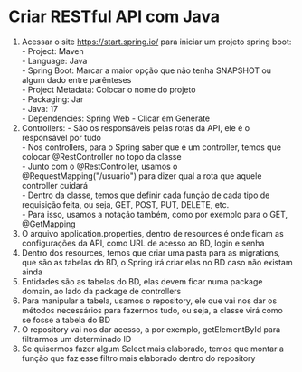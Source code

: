 # Criar RESTful API com Java
  1. Acessar o site https://start.spring.io/ para iniciar um projeto spring boot:  
    - Project: Maven  
    - Language: Java  
    - Spring Boot: Marcar a maior opção que não tenha SNAPSHOT ou algum dado entre parênteses  
    - Project Metadata: Colocar o nome do projeto  
    - Packaging: Jar  
    - Java: 17  
    - Dependencies: Spring Web
    - Clicar em Generate
  2. Controllers:
    - São os responsáveis pelas rotas da API, ele é o responsável por tudo  
    - Nos controllers, para o Spring saber que é um controller, temos que colocar @RestController no topo da classe  
    - Junto com o @RestController, usamos o @RequestMapping("/usuario") para dizer qual a rota que aquele controller cuidará  
    - Dentro da classe, temos que definir cada função de cada tipo de requisição feita, ou seja, GET, POST, PUT, DELETE, etc.  
    - Para isso, usamos a notação também, como por exemplo para o GET, @GetMapping
  3. O arquivo application.properties, dentro de resources é onde ficam as configurações da API, como URL de acesso ao BD, login e senha
  4. Dentro dos resources, temos que criar uma pasta para as migrations, que são as tabelas do BD, o Spring irá criar elas no BD caso não existam ainda
  5. Entidades são as tabelas do BD, elas devem ficar numa package domain, ao lado da package de controllers
  6. Para manipular a tabela, usamos o repository, ele que vai nos dar os métodos necessários para fazermos tudo, ou seja, a classe virá como se fosse a tabela do BD
  7. O repository vai nos dar acesso, a por exemplo, getElementById para filtrarmos um determinado ID
  8. Se quisermos fazer algum Select mais elaborado, temos que montar a função que faz esse filtro mais elaborado dentro do repository